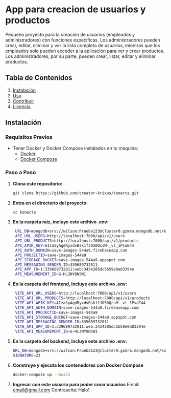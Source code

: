 # App para creacion de usuarios y productos

Pequeño proyecto para la creación de usuarios (empleados y administradores) con funciones específicas. Los administradores pueden crear, editar, eliminar y ver la lista completa de usuarios, mientras que los empleados solo pueden acceder a la aplicación para ver y crear productos. Los administradores, por su parte, pueden crear, listar, editar y eliminar productos.

## Tabla de Contenidos
1. [Instalación](#instalación)
2. [Uso](#uso)
3. [Contribuir](#contribuir)
4. [Licencia](#licencia)

## Instalación

### Requisitos Previos
- Tener Docker y Docker Compose instalados en tu máquina:
  - [Docker](https://www.docker.com/get-started)
  - [Docker Compose](https://docs.docker.com/compose/install/)

### Paso a Paso

1. **Clona este repositorio:**
   ```bash
   git clone https://github.com/creator-krixus/konecta.git
2. **Entra en el directorio del proyecto:**
   ```bash
   cd konecta

4. **En la carpeta raíz, incluye este archivo .env:**
   ```bash
    URL_DB=mongodb+srv://wilson:Prueba123@cluster0.gzmra.mongodb.net/konecta?retryWrites=true&w=majority&appName=Cluster0
    API_URL_USERS=http://localhost:7000/api/v1/users
    API_URL_PRODUCTS=http://localhost:7000/api/v1/products
    API_APIK_KEY=AIzaSyAgdRyxdvBsk1fJ050QcsM-_vl_1PsaE44
    API_AUTH_DOMAIN=save-images-544a9.firebaseapp.com
    API_PROJECTID=save-images-544a9
    API_STORAGE_BUCKET=save-images-544a9.appspot.com
    API_MESSAGING_SENDER_ID=339689732811
    API_APP_ID=1:339689732811:web:3434285dc5b59e0a83394e
    API_MEASUREMENT_ID=G-HL3NY8N5W1
   
5. **En la carpeta del frontend, incluye este archivo .env:**
   ```bash
    VITE_API_URL_USERS=http://localhost:7000/api/v1/users
    VITE_API_URL_PRODUCTS=http://localhost:7000/api/v1/products
    VITE_API_APIK_KEY=AIzaSyAgdRyxdvBsk1fJ050QcsM-_vl_1PsaE44
    VITE_API_AUTH_DOMAIN=save-images-544a9.firebaseapp.com
    VITE_API_PROJECTID=save-images-544a9
    VITE_API_STORAGE_BUCKET=save-images-544a9.appspot.com
    VITE_API_MESSAGING_SENDER_ID=339689732811
    VITE_API_APP_ID=1:339689732811:web:3434285dc5b59e0a83394e
    VITE_API_MEASUREMENT_ID=G-HL3NY8N5W1
   
7. **En la carpeta del backend, incluye este archivo .env:**
   ```bash
   URL_DB=mongodb+srv://wilson:Prueba123@cluster0.gzmra.mongodb.net/konecta?retryWrites=true&w=majority&appName=Cluster0
   SIGNATURE=23

8. **Construye y ejecuta los contenedores con Docker Compose**
   ```bash
   docker-compose up --build

9. **Ingresar con este usuario para poder crear usuarios**
   Email: email@gmail.com
   Contraseña: Halo1  
